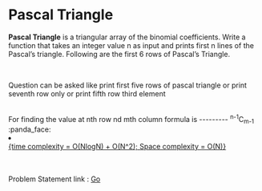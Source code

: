 <h1>Pascal Triangle </h1>
<p><b>Pascal Triangle</b> is a triangular array of the binomial coefficients. Write a function that takes an integer value n as input and prints first n lines of the Pascal’s triangle. Following are the first 6 rows of Pascal’s Triangle.
</p><br>
<p>Question can be asked like print first five rows of pascal triangle or print seventh row only or print fifth row third element </p>
<br>
For finding the value at nth row nd mth  column formula is --------- <sup>n-1</sup>C<sub>m-1</sub>  :panda_face:
<u>
  <li>
    <br>{time complexity = O(NlogN) + O(N^2); Space complexity = O(N)}</li>
  
</u>
<br><br>
<p> Problem Statement link : <a href="https://leetcode.com/problems/pascals-triangle/solution/" target="_blank">Go</a></p>
